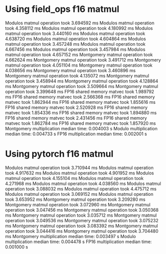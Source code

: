 # Using field_ops f16 matmul
Modulos matmul operation took 3.694592 ms
Modulos matmul operation took 4.358112 ms
Modulos matmul operation took 4.180992 ms
Modulos matmul operation took 3.440160 ms
Modulos matmul operation took 4.638720 ms
Modulos matmul operation took 4.604864 ms
Modulos matmul operation took 3.457248 ms
Modulos matmul operation took 4.667456 ms
Modulos matmul operation took 3.457984 ms
Modulos matmul operation took 4.657152 ms
Montgomery matmul operation took 4.662624 ms
Montgomery matmul operation took 3.491712 ms
Montgomery matmul operation took 4.051104 ms
Montgomery matmul operation took 4.038656 ms
Montgomery matmul operation took 3.460896 ms
Montgomery matmul operation took 4.135072 ms
Montgomery matmul operation took 3.458944 ms
Montgomery matmul operation took 4.128864 ms
Montgomery matmul operation took 3.509664 ms
Montgomery matmul operation took 3.399648 ms
FP16 shared memory matvec took 1.989792 ms
FP16 shared memory matvec took 2.566368 ms
FP16 shared memory matvec took 1.862944 ms
FP16 shared memory matvec took 1.855616 ms
FP16 shared memory matvec took 2.520928 ms
FP16 shared memory matvec took 1.854336 ms
FP16 shared memory matvec took 1.894880 ms
FP16 shared memory matvec took 2.431456 ms
FP16 shared memory matvec took 1.862784 ms
FP16 shared memory matvec took 1.857920 ms
Montgomery multiplication median time: 0.004003 s
Modulo multiplication median time:     0.004733 s
FP16 multiplication median time:       0.002001 s
# Using pytorch f16 matmul
Modulos matmul operation took 3.710944 ms
Modulos matmul operation took 4.917632 ms
Modulos matmul operation took 4.901952 ms
Modulos matmul operation took 4.155104 ms
Modulos matmul operation took 4.271968 ms
Modulos matmul operation took 4.038560 ms
Modulos matmul operation took 3.088032 ms
Modulos matmul operation took 4.475712 ms
Modulos matmul operation took 3.069152 ms
Modulos matmul operation took 3.653952 ms
Montgomery matmul operation took 3.209280 ms
Montgomery matmul operation took 3.072960 ms
Montgomery matmul operation took 3.047456 ms
Montgomery matmul operation took 3.050368 ms
Montgomery matmul operation took 3.035712 ms
Montgomery matmul operation took 3.049536 ms
Montgomery matmul operation took 3.075232 ms
Montgomery matmul operation took 3.083392 ms
Montgomery matmul operation took 3.044416 ms
Montgomery matmul operation took 3.704480 ms
Montgomery multiplication median time: 0.003497 s
Modulo multiplication median time:     0.004478 s
FP16 multiplication median time:       0.001000 s